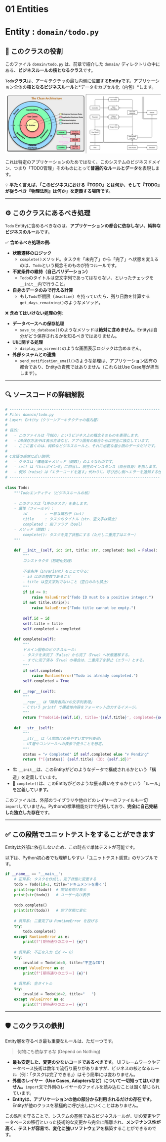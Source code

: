 # 01 Entities

# Entity : `domain/todo.py`

## 🧩 このクラスの役割

このファイル `domain/todo.py` は、前章で紹介した `domain/` ディレクトリの中にある、**ビジネスルールの核となるクラス**です。

**`Todo`クラス**は、アーキテクチャの最も内側に位置する**Entity**です。アプリケーション全体の**核となるビジネスルール**と*データをカプセル化（内包）*します。

![クリーンアーキテクチャ](../クリーンアーキテクチャ.png)

これは特定のアプリケーションのためではなく、このシステムのビジネスドメイン、つまり「TODO管理」そのものにとって**普遍的なルールとデータ**を表現します。

💡 **平たく言えば、「このビジネスにおける『TODO』とは何か、そして『TODO』が従うべき『物理法則』は何か」を定義する場所です。**

---

## ⚙️ このクラスにあるべき処理

`Todo` Entityに含めるべきなのは、**アプリケーションの都合に依存しない、純粋なビジネスのルール**です。

✅ **含めるべき処理の例:**

- **状態遷移のロジック**
    - `complete()`メソッド。タスクを「未完了」から「完了」へ状態を変えるのは、`Todo`という概念そのものが持つルールです。
- **不変条件の維持（自己バリデーション）**
    - `Todo`のタイトルは空文字列であってはならない、といったチェックを`__init__`内で行うこと。
- **自身のデータのみで行える計算**
    - もし`Todo`が期限（`deadline`）を持っていたら、残り日数を計算する`get_days_remaining()`のようなメソッド。

❌ **含めてはいけない処理の例:**

- **データベースへの保存処理**
    - `save_to_database()`のようなメソッドは**絶対に含めません**。Entityは自分がどう保存されるかを知るべきではありません。
- **UIに関する処理**
    - `display_on_screen()`のような画面表示ロジックは含めません。
- **外部システムとの連携**
    - `send_notification_email()`のような処理は、アプリケーション固有の都合であり、Entityの責務ではありません（これらはUse Case層が担当します）。

---

## 🔍 ソースコードの詳細解説

```python
# --------------------------------------------------------------------
# File: domain/todo.py
# Layer: Entity（クリーンアーキテクチャの最内層）
#
# 目的:
#   - このファイルは「TODO」というビジネス上の概念そのものを表現します。
#   - DB保存方法やUI表示方法など、アプリ固有の都合からは完全に独立しています。
#   - ここに書くのは、純粋なビジネスルールと、それに必要な最小限のデータだけです。
#
# C言語の感覚に近い説明:
#   - クラスは「構造体＋メソッド（関数）」のようなものです。
#   - self は「thisポインタ」に相当し、現在のインスタンス（自分自身）を指します。
#   - 例外（raise）は「エラーコードを返す」代わりに、呼び出し側へエラーを通知する仕組みです。
# --------------------------------------------------------------------

class Todo:
    """Todoエンティティ（ビジネスルールの核）

    - このクラスは「1件のタスク」を表します。
    - 属性（フィールド）:
        id        : 一意な識別子（int）
        title     : タスクのタイトル（str、空文字は禁止）
        completed : 完了フラグ（bool）
    - メソッド（関数）:
        complete(): タスクを完了状態にする（ただし二重完了はエラー）
    """

    def __init__(self, id: int, title: str, completed: bool = False):
        """
        コンストラクタ（初期化処理）

        不変条件（Invariant）をここで守る:
        - id は正の整数であること
        - title は空文字列でないこと（空白のみも禁止）
        """
        if id <= 0:
            raise ValueError("Todo ID must be a positive integer.")
        if not title.strip():
            raise ValueError("Todo title cannot be empty.")

        self.id = id
        self.title = title
        self.completed = completed

    def complete(self):
        """
        ドメイン固有のビジネスルール:
        - タスクを未完了（False）から完了（True）へ状態遷移する。
        - すでに完了済み（True）の場合は、二重完了を禁止（エラー）とする。
        """
        if self.completed:
            raise RuntimeError("Todo is already completed.")
        self.completed = True

    def __repr__(self):
        """
        __repr__ は「開発者向けの文字列表現」
        - Cでいう printf で構造体内容をフォーマット出力するイメージ。
        """
        return f"Todo(id={self.id}, title='{self.title}', completed={self.completed})"

    def __str__(self):
        """
        __str__ は「人間向けの見やすい文字列表現」
        - UI層やコンソールへの表示で使うことを想定。
        """
        status = "✔ Completed" if self.completed else "✗ Pending"
        return f"[{status}] {self.title} (ID: {self.id})"

```

- 🏗 `__init__`は、このEntityがどのようなデータで構成されるかという「構造」を定義しています。
- 🔐 `complete()`は、このEntityがどのような振る舞いをするかという「ルール」を定義しています。

このファイルは、外部のライブラリや他のどのレイヤーのファイルも一切`import`していません。Pythonの標準機能だけで完結しており、**完全に自己完結した独立した存在**です。

---

## ✅ この段階でユニットテストをすることができます

Entityは外部に依存しないため、この時点で単体テストが可能です。

以下は、Python初心者でも理解しやすい「ユニットテスト感覚」のサンプルです。

```python
if __name__ == "__main__":
    # 正常系: タスクを作成し、完了状態に変更する
    todo = Todo(id=1, title="ドキュメントを書く")
    print(repr(todo))  # 開発者向け表示
    print(str(todo))   # ユーザー向け表示

    todo.complete()
    print(str(todo))   # 完了状態に変化

    # 異常系: 二重完了は RuntimeError を投げる
    try:
        todo.complete()
    except RuntimeError as e:
        print(f"[期待通りのエラー] {e}")

    # 異常系: 不正な入力（id <= 0）
    try:
        invalid = Todo(id=0, title="不正なID")
    except ValueError as e:
        print(f"[期待通りのエラー] {e}")

    # 異常系: 空タイトル
    try:
        invalid = Todo(id=2, title="   ")
    except ValueError as e:
        print(f"[期待通りのエラー] {e}")

```

---

## 🛡 このクラスの鉄則

Entity層を守るべき最も重要なルールは、ただ一つです。

> 何物にも依存するな (Depend on Nothing)
> 
- **最も安定した、変更の少ないコードであるべきです。**
UIフレームワークやデータベース技術は数年で流行り廃りがありますが、ビジネスの核となるルール（例：「タスクは完了できる」）はそう簡単には変わりません。
- **外側のレイヤー（Use Cases, Adaptersなど）について一切知ってはいけません。**`import`文で外側のレイヤーのファイルを読み込むことは固く禁じられています。
- **Entityは、アプリケーションの他の部分から利用されるだけの存在です。**
Entityが他のクラスを積極的に呼び出しにいくことはありません。

この鉄則を守ることで、システムの基盤であるビジネスルールが、UIの変更やデータベースの移行といった技術的な変更から完全に隔離され、**メンテナンス性が高く、テストが容易で、変化に強いソフトウェア**を構築することができるのです。